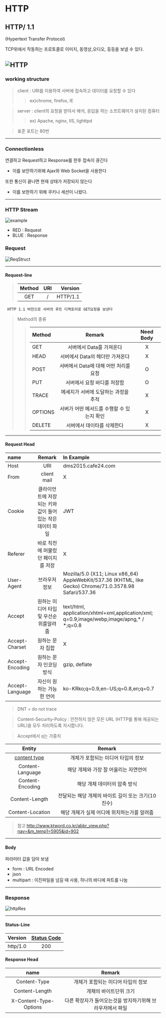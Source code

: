 # HTTP
## HTTP/ 1.1

(Hypertext Transfer Protocol)

TCP위에서 작동하는 프로토콜로 이미지, 동영상,오디오, 등등을 보낼 수 있다.

![HTTP](./imgs/http.png)
---
### working structure

> client : URI를 이용하여 서버에 접속하고 데이터를 요청할 수 있다 
>>ex)chrome, firefox, IE

> server : client의 요청을 받아서 해석, 응답을 하는 소프트웨어가 설치된 컴퓨터 
>> ex) Apache, nginx, IIS, lighttpd

>표준 포트는 80번
---
### Connectionless

연결하고 Request하고 Response를 한후 접속이 끊긴다 
- 이를 보안하기위해 Ajax와 Web Socket을 사용한다

또한 통신이 끝나면 현재 상태가 저장되지 않는다
- 이를 보한하기 위해 쿠키나 세션이 나왔다.

---
### HTTP Stream
![example](./imgs/httpStream.png)
- RED : Request
- BLUE : Response

### Request 
![ReqStruct](./imgs/httpReqStruct.jpg)

---

#### Request-line
>| Method | URI | Version |
>|:------:|:---:|--------:|
>|GET| / | HTTP/1.1|
     HTTP 1.1 버전으로 서버의 루트 디렉토리로 GET요청을 보낸다

>Method의 종류
>>| Method | Remark | Need Body |
>>|:--------|:--------:|:--------:|
>>| GET | 서버에서 Data를 가져온다 | X |
>>| HEAD | 서버에서 Data의 헤더만 가져온다 | X |
>>| POST | 서버에서 Data에 대해 어떤 처리를 요청  |O|
>>| PUT |   서버에서 요청 바디를 저장함 | O |
>>| TRACE | 메세지가 서버에 도달하는 과정을 추적 | X |
>>| OPTIONS | 서버가 어떤 메서드를 수행할 수 있는지 확인 | X |
>>| DELETE | 서버에서 데이타를 삭제한다 | X |
---
#### Request Head

| name | Remark | In Example |
|:---|:---:|:---|
|Host| URI | dms2015.cafe24.com|
| From | client mail | X |
| Cookie | 클라이언트에 저장되는 키와 값이 들어 있는 작은 데이터 파일| JWT
|Referer| 바로 직전에 머물렀던 페이지를 저장|X|
|User-Agent| 브라우저 정보| Mozilla/5.0 (X11; Linux x86_64) AppleWebKit/537.36 (KHTML, like Gecko) Chrome/71.0.3578.98 Safari/537.36
|Accept| 원하는 미디어 타입 및 우선순위를알려줌 |text/html, application/xhtml+xml,application/xml; q=0.9,image/webp,image/apng,* / *;q=0.8
|Accept-Charset|원하는  문자 집합 | X |
|Accept-Encoding|원하는 문자 인코딩 방식 |gzip, deflate|
|Accept-Language| 자신이 원하는 가능한 언어 | ko-KRko;q=0.9,en-US;q=0.8,en;q=0.7 |
>DNT = do not trace

>Content-Security-Policy : 안전하지 않은 모든 URL (HTTP를 통해 제공되는 URL)을 모두 처리하도록 지시합니다. 

>Accept에서 q는 가중치

|Entity|Remark|
|:-:|:-:|
|[content type](http://www.iana.org/assignments/media-types/media-types.xhtml)|개체가 포함되는 미디어 타입의 정보|
|Content-Language| 해당 개체와 가장 잘 어울리는 자연언어|
 Content-Encoding | 해당 개체 데이터의 압축 방식
 |Content-Length | 전달되는 해당 개체의 바이트 길이 또는 크기(10진수)
 |Content-Location |해당 개체가 실제 어디에 위치하는가를 알려줌
> 참고 http://www.ktword.co.kr/abbr_view.php?nav=&m_temp1=5905&id=902
---
#### Body
파라미터 값을 담아 보냄
- form : URL Encoded
- json
- multipart : 이진파일을 넘길 때 사용, 하나의 바디에 파트를 나눔
---
### Response
![httpRes](./imgs/httpResStruct.jpg)

---
#### Status-Line

|Version|[Status Code](https://ko.wikipedia.org/wiki/HTTP_%EC%83%81%ED%83%9C_%EC%BD%94%EB%93%9C)|
|:---|:---:|
|http/1.0|200|

#### Response Head

| name | Remark |
|:--:|:--:|
|Content-Type|개체가 포함되는 미디어 타입의 정보|
|Content-Length| 개채의 바이트단위 크기|
|X-Content-Type-Options|다른 확장자가 들어오는것을 방지하기위해 브라우저에서 파일 | 
